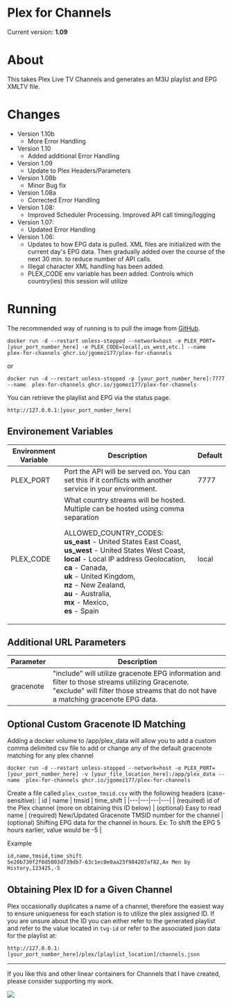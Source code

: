# Plex for Channels

Current version: **1.09**

# About
This takes Plex Live TV Channels and generates an M3U playlist and EPG XMLTV file.

# Changes
 - Version 1.10b
    - More Error Handling
 - Version 1.10
    - Added additional Error Handling
 - Version 1.09
    - Update to Plex Headers/Parameters
 - Version 1.08b
    - Minor Bug fix
 - Version 1.08a
    - Corrected Error Handling
 - Version 1.08: 
    - Improved Scheduler Processing. Improved API call timing/logging
 - Version 1.07: 
    - Updated Error Handling 
 - Version 1.06: 
    - Updates to how EPG data is pulled. XML files are initialized with the current day's EPG data. Then gradually added over the course of the next 30 min. to reduce number of API calls. 
    - Illegal character XML handling has been added.
    - PLEX_CODE env variable has been added. Controls which country(ies) this session will utilize

# Running
The recommended way of running is to pull the image from [GitHub](https://github.com/jgomez177/plex-for-channels/pkgs/container/plex-for-channels).

    docker run -d --restart unless-stopped --network=host -e PLEX_PORT=[your_port_number_here] -e PLEX_CODE=local[,us_west,etc.] --name  plex-for-channels ghcr.io/jgomez177/plex-for-channels
or

    docker run -d --restart unless-stopped -p [your_port_number_here]:7777 --name  plex-for-channels ghcr.io/jgomez177/plex-for-channels

You can retrieve the playlist and EPG via the status page.

    http://127.0.0.1:[your_port_number_here]

## Environement Variables
| Environment Variable | Description | Default |
|---|---|---|
| PLEX_PORT | Port the API will be served on. You can set this if it conflicts with another service in your environment. | 7777 |
| PLEX_CODE | What country streams will be hosted. <br>Multiple can be hosted using comma separation<p><p>ALLOWED_COUNTRY_CODES:<br>**us_east** - United States East Coast,<br>**us_west** - United States West Coast,<br>**local** - Local IP address Geolocation,<br>**ca** - Canada,<br>**uk** - United Kingdom,<br>**nz** - New Zealand,<br>**au** - Australia,<br>**mx** - Mexico,<br>**es**  - Spain  | local |

## Additional URL Parameters
| Parameter | Description |
|---|---|
| gracenote | "include" will utilize gracenote EPG information and filter to those streams utilizing Gracenote. "exclude" will filter those streams that do not have a matching gracenote EPG data. |

## Optional Custom Gracenote ID Matching

Adding a docker volume to /app/plex_data will allow you to add a custom comma delimited csv file to add or change any of the default gracenote matching for any plex channel

    docker run -d --restart unless-stopped --network=host -e PLEX_PORT=[your_port_number_here] -v [your_file_location_here]:/app/plex_data --name  plex-for-channels ghcr.io/jgomez177/plex-for-channels

Create a file called `plex_custom_tmsid.csv` with the following headers (case-sensitive):
| id |  name | tmsid | time_shift | 
|---|---|---|---|
| (required) id of the Plex channel (more on obtaining this ID below) | (optional) Easy to read name | (required) New/Updated Gracenote TMSID number for the channel | (optional) Shifting EPG data for the channel in hours. Ex: To shift the EPG 5 hours earlier, value would be -5 | 

Example

    id,name,tmsid,time_shift
    5e20b730f2f8d5003d739db7-63c1ec0e0aa23f984207af82,Ax Men by History,123425,-5


## Obtaining Plex ID for a Given Channel
Plex occasionally duplicates a name of a channel, therefore the easiest way to ensure uniqueness for each station is to utilize the plex assigned ID. If you are unsure about the ID you can either refer to the generated playlist and refer to the value located in `tvg-id` or refer to the associated json data for the playlist at:

    http://127.0.0.1:[your_port_number_here]/plex/[playlist_location]/channels.json

***

If you like this and other linear containers for Channels that I have created, please consider supporting my work.

[![](https://pics.paypal.com/00/s/MDY0MzZhODAtNGI0MC00ZmU5LWI3ODYtZTY5YTcxOTNlMjRm/file.PNG)](https://www.paypal.com/donate/?hosted_button_id=BBUTPEU8DUZ6J)
